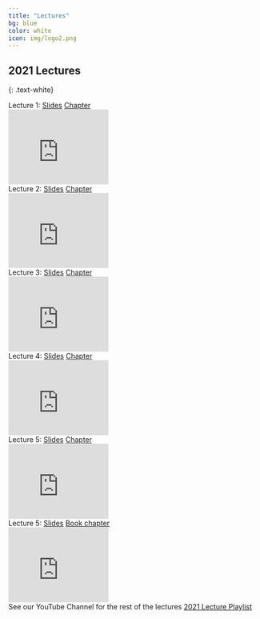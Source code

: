 ```yaml
---
title: "Lectures"
bg: blue
color: white
icon: img/logo2.png
---
```


## 2021 Lectures
{: .text-white}

<div id="lecturescontainer">
  
<div id="lecturesbox">
Lecture 1: <a href="https://nwfsc-timeseries.github.io/atsa/Lectures/Week%201/lec_01_intro_to_ts.html">Slides</a> <a href="https://nwfsc-timeseries.github.io/atsa-labs/chap-ts.html">Chapter</a><br>
<iframe id="ytplayer" type="text/html" width="200" height="150"
  src="https://www.youtube.com/embed/XeAN-zYhqGw?autoplay=0"
  frameborder="0"></iframe>
</div>

<div id="lecturesbox">
Lecture 2: <a href="https://nwfsc-timeseries.github.io/atsa/Lectures/Week%201/lec_02_covariance_stationarity.html">Slides</a> <a href="https://nwfsc-timeseries.github.io/atsa-labs/chap-tslab.html">Chapter</a>
<br>
<iframe id="ytplayer" type="text/html" width="200" height="150"
  src="https://www.youtube.com/embed/vwHqxe9eVMk?autoplay=0"
  frameborder="0"></iframe>
</div>

<div id="lecturesbox">
Lecture 3: <a href="https://nwfsc-timeseries.github.io/atsa/Lectures/Week%202/lec_03_ARMA_models.html">Slides</a> <a href="https://nwfsc-timeseries.github.io/atsa-labs/chap-tslab.html">Chapter</a>
<br>
<iframe id="ytplayer" type="text/html" width="200" height="150"
  src="https://www.youtube.com/embed/IgX9Bpu3ggc?autoplay=0"
  frameborder="0"></iframe>
</div>

<div id="lecturesbox">
Lecture 4: <a href="https://nwfsc-timeseries.github.io/atsa/Lectures/Week%202/lec_04_Fitting_and_Selecting_ARMA_models.html">Slides</a> <a href="https://nwfsc-timeseries.github.io/atsa-labs/chap-boxjenkins-.html">Chapter</a>
<br>
<iframe id="ytplayer" type="text/html" width="200" height="150"
  src="https://www.youtube.com/embed/ML1l4Zk_5Vo?autoplay=0"
  frameborder="0"></iframe>
</div>

<div id="lecturesbox">
Lecture 5: <a href="https://nwfsc-timeseries.github.io/atsa/Lectures/Week%203/lec_05_box_jenkins_part2.html">Slides</a> <a href="https://nwfsc-timeseries.github.io/atsa-labs/chap-boxjenkins-.html">Chapter</a>
<br>
<iframe id="ytplayer" type="text/html" width="200" height="150"
  src="https://www.youtube.com/embed/HOVDmx_juMk?autoplay=0"
  frameborder="0"></iframe>
</div>

<div id="lecturesbox">
Lecture 5: <a href="https://nwfsc-timeseries.github.io/atsa/Lectures/Week%201/lec_02_covariance_stationarity.html">Slides</a> <a href="https://nwfsc-timeseries.github.io/atsa-labs/chap-tslab.html">Book chapter</a>
<br>
<iframe id="ytplayer" type="text/html" width="200" height="150"
  src="https://www.youtube.com/embed/HOVDmx_juMk?autoplay=0"
  frameborder="0"></iframe>
</div>

<div id="lecturesbox">
See our YouTube Channel for the rest of the lectures <a href="https://www.youtube.com/playlist?list=PLA5yNsxyt7sC3B4qhj_sMgGWqWWaSerq-">2021 Lecture Playlist</a>
</div>


</div>
